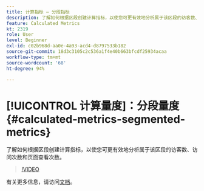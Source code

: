 ```yaml
---
title: 计算指标 — 分段指标
description: 了解如何根据区段创建计算指标，以使您可更有效地分析属于该区段的访客数、访问次数和页面查看次数。
feature: Calculated Metrics
kt: 2319
role: User
level: Beginner
exl-id: c02b968d-aa0e-4a93-acd4-d8797533b182
source-git-commit: 18d3c3105c2c536a1f4e40b663bfcdf25934acaa
workflow-type: tm+mt
source-wordcount: '68'
ht-degree: 94%

---
```


# [!UICONTROL 计算量度]：分段量度 {#calculated-metrics-segmented-metrics}

了解如何根据区段创建计算指标，以使您可更有效地分析属于该区段的访客数、访问次数和页面查看次数。

>[!VIDEO](https://video.tv.adobe.com/v/25409/?quality=12&learn=on)

有关更多信息，请访问[文档](https://experienceleague.adobe.com/docs/analytics/components/calculated-metrics/calcmetric-workflow/metrics-with-segments.html?lang=zh-Hans)。

